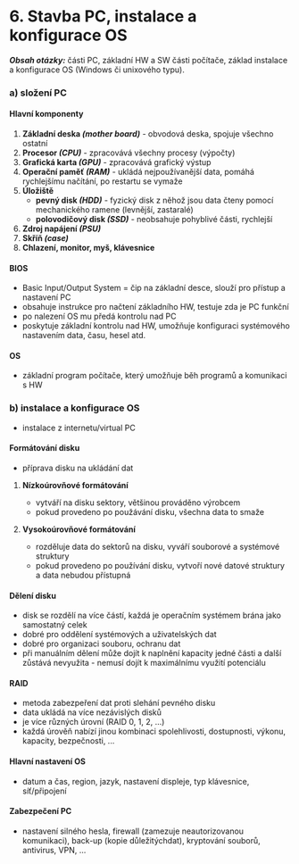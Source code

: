 # 6. Stavba PC, instalace a konfigurace OS

***Obsah otázky:*** části PC, základní HW a SW části počítače, základ instalace a  konfigurace OS (Windows či unixového typu). 

### a) složení PC

#### Hlavní komponenty
1. **Základní deska *(mother board)*** - obvodová deska, spojuje všechno ostatní
2. **Procesor *(CPU)*** - zpracovává všechny procesy (výpočty)
3. **Grafická karta *(GPU)*** - zpracovává grafický výstup
4. **Operační paměť *(RAM)*** - ukládá nejpoužívanější data, pomáhá rychlejšímu načítání, po restartu se vymaže
5. **Úložiště**
	- **pevný disk *(HDD)*** - fyzický disk z něhož jsou data čteny pomocí mechanického ramene (levnější, zastaralé)
	- **polovodičový disk *(SSD)*** - neobsahuje pohyblivé části, rychlejší
6. **Zdroj napájení *(PSU)***
7. **Skříň *(case)***
8. **Chlazení, monitor, myš, klávesnice**

#### BIOS
- Basic Input/Output System = čip na základní desce, slouží pro přístup a nastavení PC
- obsahuje instrukce pro načtení základního HW, testuje zda je PC funkční
- po nalezení OS mu předá kontrolu nad PC
- poskytuje základní kontrolu nad HW, umožňuje konfiguraci systémového nastavením data, času, hesel atd.

#### OS
- základní program počítače, který umožňuje běh programů a komunikaci s HW

### b) instalace a konfigurace OS
- instalace z internetu/virtual PC

#### Formátování disku
- příprava disku na ukládání dat

1. **Nízkoúrovňové formátování**
	- vytváří na disku sektory, většinou prováděno výrobcem
	- pokud provedeno po použávání disku, všechna data to smaže 

2. **Vysokoúrovňové formátování**
	- rozděluje data do sektorů na disku, vyváří souborové a systémové struktury
	- pokud provedeno po používání disku, vytvoří nové datové struktury a data nebudou přístupná

#### Dělení disku
- disk se rozdělí na více částí, každá je operačním systémem brána jako samostatný celek
- dobré pro oddělení systémových a uživatelských dat
- dobré pro organizaci souboru, ochranu dat
- při manuálním dělení může dojít k naplnění kapacity jedné části a další zůstává nevyužita - nemusí dojít k maximálnímu využití potenciálu

#### RAID
- metoda zabezpeření dat proti slehání pevného disku
- data ukládá na více nezávislých disků
- je více různých úrovní (RAID 0, 1, 2, ...)
- každá úrověň nabízí jinou kombinaci spolehlivosti, dostupnosti, výkonu, kapacity, bezpečnosti, ...

#### Hlavní nastavení OS
- datum a čas, region, jazyk, nastavení displeje, typ klávesnice, síť/připojení

#### Zabezpečení PC
- nastavení silného hesla, firewall (zamezuje neautorizovanou komunikaci), back-up (kopie důležitýchdat), kryptování souborů, antivirus, VPN, ...